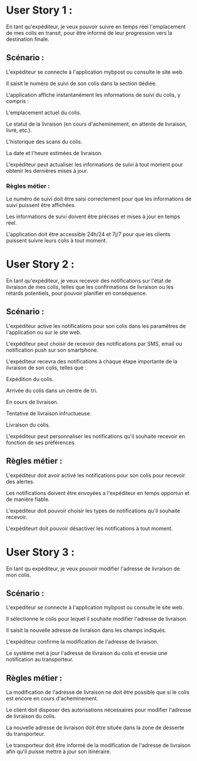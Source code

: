 # User Story 1 : #

En tant qu'expéditeur, je veux pouvoir suivre en temps réel l'emplacement de mes colis en transit, pour être informé de leur progression vers la destination finale.

## Scénario : ##

L'expéditeur se connecte à l'application mybpost ou consulte le site web.

Il saisit le numéro de suivi de son colis dans la section dédiée.

L'application affiche instantanément les informations de suivi du colis, y compris :

L'emplacement actuel du colis.

Le statut de la livraison (en cours d'acheminement,
en attente de livraison, livré, etc.).

L'historique des scans du colis.

La date et l'heure estimées de livraison.

L'expéditeur  peut actualiser les informations de suivi à tout moment pour obtenir les dernières mises à jour.

### Règles métier : ###

Le numéro de suivi doit être saisi correctement pour que les informations de suivi puissent être affichées.

Les informations de suivi doivent être précises et mises à jour en temps réel.

L'application doit être accessible 24h/24 et 7j/7 pour que les clients puissent suivre leurs colis à tout moment.

# User Story 2 : #

En tant qu'expéditeur, je veux recevoir des notifications sur l'état de livraison de mes colis, telles que les confirmations de livraison ou les retards potentiels, pour pouvoir planifier en conséquence.

## Scénario : ##

L'expéditeur active les notifications pour son colis dans les paramètres de l'application ou sur le site web.

L'expéditeur peut choisir de recevoir des notifications par SMS, email ou notification push sur son smartphone.

L'expéditeur recevra des notifications à chaque étape importante de la livraison de son colis, telles que :

Expédition du colis.

Arrivée du colis dans un centre de tri.

En cours de livraison.

Tentative de livraison infructueuse.

Livraison du colis.

L'expéditeur peut personnaliser les notifications qu'il souhaite recevoir en fonction de ses préférences.

## Règles métier : ##

L'expéditeur doit avoir activé les notifications pour son colis pour recevoir des alertes.

Les notifications doivent être envoyées a l'expéditeur en temps opportun et de manière fiable.

L'expéditeur doit pouvoir choisir les types de notifications qu'il souhaite recevoir.

L'expéditeurt doit pouvoir désactiver les notifications à tout moment.

# User Story 3 : #

En tant qu expéditeur, je veux pouvoir modifier l'adresse de livraison de mon colis.

## Scénario : ##

L'expéditeur se connecte à l'application mybpost ou consulte le site web.
 
Il sélectionne le colis pour lequel il souhaite modifier l'adresse de livraison.

Il saisit la nouvelle adresse de livraison dans les champs indiqués.

L'expéditeur confirme la modification de l'adresse de livraison.

Le système met à jour l'adresse de livraison du colis et envoie une notification au transporteur.

## Règles métier : ##

La modification de l'adresse de livraison ne doit être possible que si le colis est encore en cours d'acheminement.

Le client doit disposer des autorisations nécessaires pour modifier l'adresse de livraison du colis.

La nouvelle adresse de livraison doit être située dans la zone de desserte du transporteur.

Le transporteur doit être informé de la modification de l'adresse de livraison afin qu'il puisse mettre à jour son itinéraire.